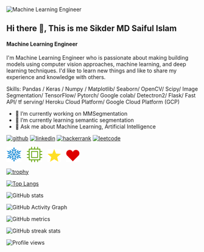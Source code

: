 ![Machine Learning Engineer](https://media-exp1.licdn.com/dms/image/C5616AQF6cOyYzKHLvQ/profile-displaybackgroundimage-shrink_350_1400/0/1605611051448?e=1668038400&v=beta&t=uhkWJyCt5vXYVhIxcueaQBTE15qDVQYf-O74uRB-yzw)
## Hi there 👋, This is me Sikder MD Saiful Islam
#### Machine Learning Engineer


I'm Machine Learning Engineer who is passionate about making building models using computer vision approaches, machine learning, and deep learning techniques. I'd like to learn new things and like to share my experience and knowledge with others.

Skills: Pandas / Keras / Numpy / Matplotlib/ Seaborn/ OpenCV/ Scipy/ Image Segmentation/ TensorFlow/ Pytorch/ Google colab/ Detectron2/ Flask/ Fast API/ tf serving/ Heroku Cloud Platform/ Google Cloud Platform (GCP)

- 🔭 I’m currently working on MMSegmentation 
- 🌱 I’m currently learning semantic segmentation 
- 💬 Ask me about Machine Learning, Artificial Intelligence 


[<img src='https://cdn.jsdelivr.net/npm/simple-icons@3.0.1/icons/github.svg' alt='github' height='40'>](https://github.com/rintu46)  [<img src='https://cdn.jsdelivr.net/npm/simple-icons@3.0.1/icons/linkedin.svg' alt='linkedin' height='40'>](https://www.linkedin.com/in/https://www.linkedin.com/in/sikder-md-saiful-islam-972b22152/)  [<img src='https://cdn.jsdelivr.net/npm/simple-icons@3.0.1/icons/hackerrank.svg' alt='hackerrank' height='40'>](https://www.hackerrank.com/BUBTblackOps)  [<img src='https://cdn.jsdelivr.net/npm/simple-icons@3.0.1/icons/leetcode.svg' alt='leetcode' height='40'>](https://leetcode.com/user2793lJ/)  

<a href='https://archiveprogram.github.com/'><img src='https://raw.githubusercontent.com/acervenky/animated-github-badges/master/assets/acbadge.gif' width='40' height='40'></a> <a href='https://docs.github.com/en/developers'><img src='https://raw.githubusercontent.com/acervenky/animated-github-badges/master/assets/devbadge.gif' width='40' height='40'></a> <a href='https://stars.github.com/'><img src='https://raw.githubusercontent.com/acervenky/animated-github-badges/master/assets/starbadge.gif' width='35' height='35'></a> <a href='https://docs.github.com/en/github/supporting-the-open-source-community-with-github-sponsors'><img src='https://raw.githubusercontent.com/acervenky/animated-github-badges/master/assets/sponsorbadge.gif' width='35' height='35'></a> 

[![trophy](https://github-profile-trophy.vercel.app/?username=rintu46)](https://github.com/ryo-ma/github-profile-trophy)

[![Top Langs](https://github-readme-stats.vercel.app/api/top-langs/?username=rintu46)](https://github.com/anuraghazra/github-readme-stats)

![GitHub stats](https://github-readme-stats.vercel.app/api?username=rintu46&show_icons=true&count_private=true)  

![GitHub Activity Graph](https://activity-graph.herokuapp.com/graph?username=rintu46)  

![GitHub metrics](https://metrics.lecoq.io/rintu46)  

![GitHub streak stats](https://github-readme-streak-stats.herokuapp.com/?user=rintu46)  

![Profile views](https://gpvc.arturio.dev/rintu46)  
